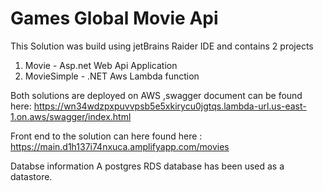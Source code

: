 # Games Global Movie Api

This Solution  was build using jetBrains Raider IDE and contains 2 projects 
1. Movie - Asp.net Web Api Application
2. MovieSimple - .NET Aws Lambda function 

Both solutions are deployed on AWS ,swagger document can be found here: 
https://wn34wdzpxpuvvpsb5e5xkirycu0jgtqs.lambda-url.us-east-1.on.aws/swagger/index.html

Front end to the solution can here found here :
https://main.d1h137i74nxuca.amplifyapp.com/movies

Databse information 
A postgres RDS database has been used as a datastore.
